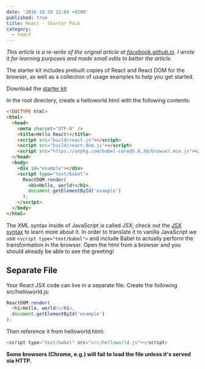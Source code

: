 ```yaml
---
date: '2016-10-20 12:04 +0200'
published: true
title: React - Starter Pack
category:
  - react
---
```

*This article is a re-write of the orignal article at [facebook.github.io](https://facebook.github.io/react/docs/getting-started.html). I wrote it for learning purposes and made small edits to better the article.*

The starter kit includes prebuilt copies of React and React DOM for the browser, as well as a collection of usage examples to help you get started.

Download the [starter kit](https://facebook.github.io/react/downloads/react-15.3.2.zip)

In the root directory, create a helloworld.html with the following contents:

```html
<!DOCTYPE html>
<html>
  <head>
    <meta charset="UTF-8" />
    <title>Hello React!</title>
    <script src="build/react.js"></script>
    <script src="build/react-dom.js"></script>
    <script src="https://unpkg.com/babel-core@5.8.38/browser.min.js"></script>
  </head>
  <body>
    <div id="example"></div>
    <script type="text/babel">
      ReactDOM.render(
        <h1>Hello, world!</h1>,
        document.getElementById('example')
      );
    </script>
  </body>
</html>
```

The XML syntax inside of JavaScript is called JSX; check out the [JSX syntax](https://facebook.github.io/react/docs/jsx-in-depth.html) to learn more about it. In order to translate it to vanilla JavaScript we use `<script type="text/babel">` and include Babel to actually perform the transformation in the browser. Open the html from a browser and you should already be able to see the greeting!

## Separate File

Your React JSX code can live in a separate file. Create the following src/helloworld.js:

```javascript
ReactDOM.render(
  <h1>Hello, world!</h1>,
  document.getElementById('example')
);
```

Then reference it from helloworld.html:

```javascript
<script type="text/babel" src="src/helloworld.js"></script>
```

**Some browsers (Chrome, e.g.) will fail to load the file unless it's served via HTTP.**
